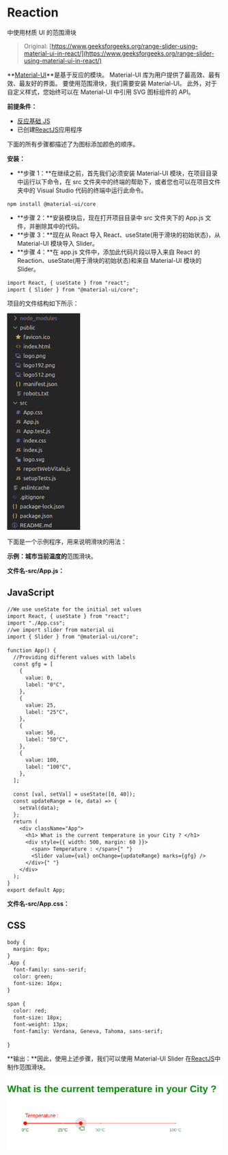 # Reaction

中使用材质 UI 的范围滑块

> Original: [https://www.geeksforgeeks.org/range-slider-using-material-ui-in-react/](https://www.geeksforgeeks.org/range-slider-using-material-ui-in-react/)

**[Material-UI](https://www.geeksforgeeks.org/material-ui-introduction-and-installation-for-react/)**是基于反应的模块。 Material-UI 库为用户提供了最高效、最有效、最友好的界面。 要使用范围滑块，我们需要安装 Material-UI。 此外，对于自定义样式，您始终可以在 Material-UI 中引用 SVG 图标组件的 API。

**前提条件：**

*   [反应基础 JS](https://www.geeksforgeeks.org/reactjs/)
*   已创建[ReactJS](https://www.geeksforgeeks.org/reactjs/)应用程序

下面的所有步骤都描述了为图标添加颜色的顺序。

**安装：**

*   **步骤 1：**在继续之前，首先我们必须安装 Material-UI 模块，在项目目录中运行以下命令，在 src 文件夹中的终端的帮助下，或者您也可以在项目文件夹中的 Visual Studio 代码的终端中运行此命令。

```
npm install @material-ui/core  
```

*   **步骤 2：**安装模块后，现在打开项目目录中 src 文件夹下的 App.js 文件，并删除其中的代码。
*   **步骤 3：**现在从 React 导入 React、useState(用于滑块的初始状态)，从 Material-UI 模块导入 Slider。
*   **步骤 4：**在 app.js 文件中，添加此代码片段以导入来自 React 的 Reaction、useState(用于滑块的初始状态)和来自 Material-UI 模块的 Slider。

```
import React, { useState } from "react";
import { Slider } from "@material-ui/core";
```

项目的文件结构如下所示：

![](img/5ebf32007592e95a63404f3c32660eaf.png)

下面是一个示例程序，用来说明滑块的用法：

**示例：城市当前温度的**范围滑块。

**文件名-src/App.js：**

## JavaScript

```
//We use useState for the initial set values
import React, { useState } from "react";
import "./App.css";
//we import slider from material ui
import { Slider } from "@material-ui/core";

function App() {
  //Providing different values with labels
  const gfg = [
    {
      value: 0,
      label: "0°C",
    },
    {
      value: 25,
      label: "25°C",
    },
    {
      value: 50,
      label: "50°C",
    },
    {
      value: 100,
      label: "100°C",
    },
  ];

  const [val, setVal] = useState([0, 40]);
  const updateRange = (e, data) => {
    setVal(data);
  };
  return (
    <div className="App">
      <h1> What is the current temperature in your City ? </h1>
      <div style={{ width: 500, margin: 60 }}>
        <span> Temperature : </span>{" "}
        <Slider value={val} onChange={updateRange} marks={gfg} />
      </div>{" "}
    </div>
  );
}
export default App;
```

**文件名-src/App.css：**

## CSS

```
body {
  margin: 0px;
}
.App {
  font-family: sans-serif;
  color: green;
  font-size: 16px;
}

span {
  color: red;
  font-size: 18px;
  font-weight: 13px;
  font-family: Verdana, Geneva, Tahoma, sans-serif;

}
```

**输出：**因此，使用上述步骤，我们可以使用 Material-UI Slider 在[ReactJS](https://www.geeksforgeeks.org/reactjs/)中制作范围滑块。

![](img/ea90aa37bc7cef65a806590478f739f0.png)